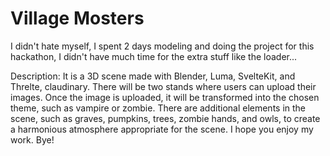 # Village Mosters


I didn't hate myself, I spent 2 days modeling and doing the project for this hackathon, I didn't have much time for the extra stuff like the loader...

Description: It is a 3D scene made with Blender, Luma, SvelteKit, and Threlte, claudinary. There will be two stands where users can upload their images. Once the image is uploaded, it will be transformed into the chosen theme, such as vampire or zombie. There are additional elements in the scene, such as graves, pumpkins, trees, zombie hands, and owls, to create a harmonious atmosphere appropriate for the scene. I hope you enjoy my work. Bye!
